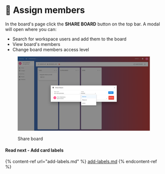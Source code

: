 # 👥 Assign members

In the board's page click the **SHARE BOARD** button on the top bar. A modal will open where you can:

* Search for workspace users and add them to the board
* View board's members
* Change board members access level



<figure><img src="../.gitbook/assets/share-board.png" alt=""><figcaption><p>Share board</p></figcaption></figure>

#### Read next - Add card labels

{% content-ref url="add-labels.md" %}
[add-labels.md](add-labels.md)
{% endcontent-ref %}
